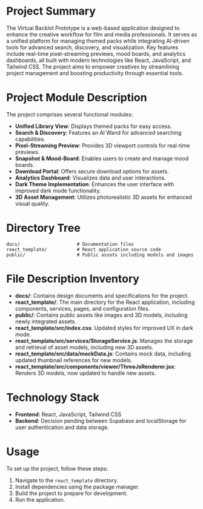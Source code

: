# Project Summary
The Virtual Backlot Prototype is a web-based application designed to enhance the creative workflow for film and media professionals. It serves as a unified platform for managing themed packs while integrating AI-driven tools for advanced search, discovery, and visualization. Key features include real-time pixel-streaming previews, mood boards, and analytics dashboards, all built with modern technologies like React, JavaScript, and Tailwind CSS. The project aims to empower creatives by streamlining project management and boosting productivity through essential tools.

# Project Module Description
The project comprises several functional modules:
- **Unified Library View**: Displays themed packs for easy access.
- **Search & Discovery**: Features an AI Wand for advanced searching capabilities.
- **Pixel-Streaming Preview**: Provides 3D viewport controls for real-time previews.
- **Snapshot & Mood-Board**: Enables users to create and manage mood boards.
- **Download Portal**: Offers secure download options for assets.
- **Analytics Dashboard**: Visualizes data and user interactions.
- **Dark Theme Implementation**: Enhances the user interface with improved dark mode functionality.
- **3D Asset Management**: Utilizes photorealistic 3D assets for enhanced visual quality.

# Directory Tree
```
docs/                     # Documentation files
react_template/           # React application source code
public/                   # Public assets including models and images
```

# File Description Inventory
- **docs/**: Contains design documents and specifications for the project.
- **react_template/**: The main directory for the React application, including components, services, pages, and configuration files.
- **public/**: Contains public assets like images and 3D models, including newly integrated assets.
- **react_template/src/index.css**: Updated styles for improved UX in dark mode.
- **react_template/src/services/StorageService.js**: Manages the storage and retrieval of asset models, including new 3D assets.
- **react_template/src/data/mockData.js**: Contains mock data, including updated thumbnail references for new models.
- **react_template/src/components/viewer/ThreeJsRenderer.jsx**: Renders 3D models, now updated to handle new assets.

# Technology Stack
- **Frontend**: React, JavaScript, Tailwind CSS
- **Backend**: Decision pending between Supabase and localStorage for user authentication and data storage.

# Usage
To set up the project, follow these steps:
1. Navigate to the `react_template` directory.
2. Install dependencies using the package manager.
3. Build the project to prepare for development.
4. Run the application.

